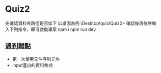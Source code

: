 # Quiz2

先確認資料夾路徑是否如下
以桌面為例  \Desktop\quiz\Quiz2> 
確認後再依序輸入下列指令，即可啟動專案
npm i 
npm run dev

## 遇到難點

- 第一次使用元件呼叫元件
- input產出的資料格式

